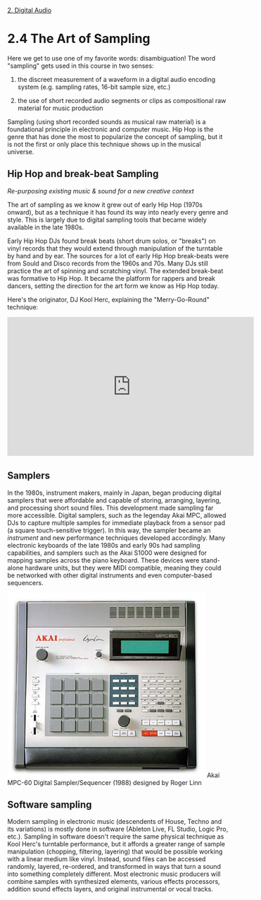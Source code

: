 <link href="../../markdown.css" rel="stylesheet"></link> 

[2. Digital Audio](2.audio.html)

# 2.4 The Art of Sampling

Here we get to use one of my favorite words: disambiguation! The word "sampling" gets used in this course in two senses:

1. the discreet measurement of a waveform in a digital audio encoding system (e.g. sampling rates, 16-bit sample size, etc.)

2. the use of short recorded audio segments or clips as compositional raw material for music production

Sampling (using short recorded sounds as musical raw material) is a foundational principle in electronic and computer music. Hip Hop is the genre that has done the most to popularize the concept of sampling, but it is not the first or only place this technique shows up in the musical universe.

## Hip Hop and break-beat Sampling
*Re-purposing existing music & sound for a new creative context*

The art of sampling as we know it grew out of early Hip Hop (1970s onward), but as a technique it has found its way into nearly every genre and style. This is largely due to digital sampling tools that became widely available in the late 1980s. 

Early Hip Hop DJs found break beats (short drum solos, or "breaks") on vinyl records that they would extend through manipulation of the turntable by hand and by ear. The sources for a lot of early Hip Hop break-beats were from Sould and Disco records from the 1960s and 70s. Many DJs still practice the art of spinning and scratching vinyl. The extended break-beat was formative to Hip Hop. It became the platform for rappers and break dancers, setting the direction for the art form we know as Hip Hop today.

Here's the originator, DJ Kool Herc, explaining the "Merry-Go-Round" technique:

<iframe width="560" height="315" src="https://www.youtube.com/embed/7qwml-F7zKQ?si=OFd-SLmS9xO0N2La" title="YouTube video player" frameborder="0" allow="accelerometer; autoplay; clipboard-write; encrypted-media; gyroscope; picture-in-picture; web-share" referrerpolicy="strict-origin-when-cross-origin" allowfullscreen></iframe>
<p></p>

## Samplers

In the 1980s, instrument makers, mainly in Japan, began producing digital samplers that were affordable and capable of storing, arranging, layering, and processing short sound files. This development made sampling far more accessible. Digital samplers, such as the legenday Akai MPC, allowed DJs to capture multiple samples for immediate playback from a sensor pad (a square touch-sensitive trigger). In this way, the sampler became an *instrument* and new performance techniques developed accordingly. Many electronic keyboards of the late 1980s and early 90s had sampling capabilities, and samplers such as the Akai S1000 were designed for mapping samples across the piano keyboard. These devices were stand-alone hardware units, but they were MIDI compatible, meaning they could be networked with other digital instruments and even computer-based sequencers.

![Akai MPC 60](images/Akai_MPC60.jpg "Akai MPC-60, image courtesy Kimi95 at Italian Wikipedia") Akai MPC-60 Digital Sampler/Sequencer (1988) designed by Roger Linn

## Software sampling 

Modern sampling in electronic music (descendents of House, Techno and its variations) is mostly done in software (Ableton Live, FL Studio, Logic Pro, etc.). Sampling in software doesn't require the same physical technique as Kool Herc's turntable performance, but it affords a greater range of sample manipulation (chopping, filtering, layering) that would be possible working with a linear medium like vinyl. Instead, sound files can be accessed randomly, layered, re-ordered, and transformed in ways that turn a sound into something completely different. Most electronic music producers will combine samples with synthesized elements, various effects processors, addition sound effects layers, and original instrumental or vocal tracks.